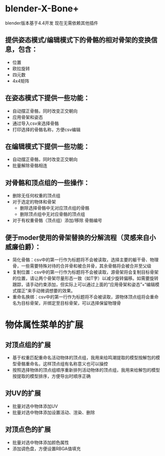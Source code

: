 # blender-X-Bone+
blender版本基于4.4开发
现在无需依赖其他插件

## 提供姿态模式/编辑模式下的骨骼的相对骨架的变换信息，包含：
- 位置
- 欧拉旋转
- 四元数
- 4x4矩阵

## 在姿态模式下提供一些功能：
- 自动摆正骨骼，同时改变正交朝向
- 应用骨架和姿态
- 通过导入csv来选择骨骼
- 打印选择的骨骼名称，方便csv编辑

## 在编辑模式下提供一些功能：
- 自动摆正骨骼，同时改变正交朝向
- 批量解除骨骼相连

## 对骨骼和顶点组的一些操作：
- 删除无任何权重的顶点组
- 对于选定的物体和骨架
  - 删除选择骨骼中无对应顶点组的骨骼
  - 删除顶点组中无对应骨骼的顶点组
- 对于有权重骨骼（顶点组）添加/移除 骨骼编号

## 便于moder使用的骨架替换的分解流程（灵感来自小威廉伯爵）：
- 简化骨骼：csv中的第一行作为标题将不会被读取，选择主要的躯干骨、物理骨，一些需要特殊对待的合并骨和被合并骨，其余骨骼将会被合并至父级
- 复制位置：csv中的第一行作为标题将不会被读取，源骨架将会复制目标骨架的位置，请让两个骨架尽量形态一致（如T字）以减少旋转偏移。如需要旋转跟踪，请手动约束添加，但实际上可以通过上面的“应用骨架和姿态”+“编辑模式摆正”来手动微调想要的效果。
- 重命名换绑：csv中的第一行作为标题将不会被读取，源物体顶点组将会重命名为目标骨架，并绑定至目标骨架，可以选择保留物理骨

# 物体属性菜单的扩展
## 对顶点组的扩展
- 基于权重匹配重命名活动物体的顶点组，我用来给鸣潮提取的模型按解包的模型骨骼重命名，这样顶点组有名称意义也可以操控
- 按照选择物体的顶点组顺序重新排列活动物体的顶点组，我用来给解包的模型按提取的模型排序，方便导出时顺序正确

## 对UV的扩展
- 批量对选中物体添加UV
- 批量对选中物体添加设置活动、渲染、删除

## 对顶点色的扩展
- 批量对选中物体添加颜色属性
- 添加调色盘，方便设置RBGA值填充
